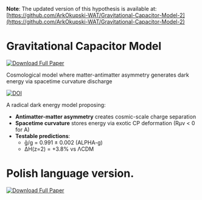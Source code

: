 **Note**: The updated version of this hypothesis is available at:  
[https://github.com/ArkOkupski-WAT/Gravitational-Capacitor-Model-2](https://github.com/ArkOkupski-WAT/Gravitational-Capacitor-Model-2)


# Gravitational Capacitor Model

[![Download Full Paper](https://img.shields.io/badge/Download-Full_Paper-blue?style=for-the-badge&logo=adobe-acrobat-reader)](https://github.com/ArkOkupski-WAT/Gravitational_Capacitor_Model/raw/main/Hipoteza_WAM_eng.pdf)

Cosmological model where matter-antimatter asymmetry generates dark energy via spacetime curvature discharge

[![DOI](https://zenodo.org/badge/DOI/10.5281/zenodo.15740214.svg)](https://doi.org/10.5281/zenodo.15740214)

A radical dark energy model proposing:
- **Antimatter-matter asymmetry** creates cosmic-scale charge separation
- **Spacetime curvature** stores energy via exotic CP deformation (Rµν < 0 for A)
- **Testable predictions**:
  - ḡ/g = 0.991 ± 0.002 (ALPHA-g)
  - ΔH(z=2) = +3.8% vs ΛCDM

# Polish language version.
    
[![Download Full Paper](https://img.shields.io/badge/Download-Full_Paper-blue?style=for-the-badge&logo=adobe-acrobat-reader)](https://github.com/ArkOkupski-WAT/Gravitational_Capacitor_Model/raw/main/Hipoteza_WAM.pdf)

